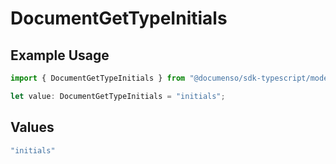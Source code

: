 # DocumentGetTypeInitials

## Example Usage

```typescript
import { DocumentGetTypeInitials } from "@documenso/sdk-typescript/models/operations";

let value: DocumentGetTypeInitials = "initials";
```

## Values

```typescript
"initials"
```